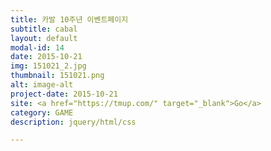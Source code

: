 ```yaml
---
title: 카발 10주년 이벤트페이지
subtitle: cabal
layout: default
modal-id: 14
date: 2015-10-21
img: 151021_2.jpg
thumbnail: 151021.png
alt: image-alt
project-date: 2015-10-21
site: <a href="https://tmup.com/" target="_blank">Go</a>
category: GAME
description: jquery/html/css

---
```

